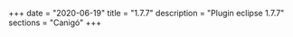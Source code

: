 +++
date        = "2020-06-19"
title       = "1.7.7"
description = "Plugin eclipse 1.7.7"
sections    = "Canigó"
+++